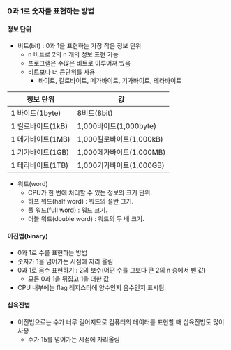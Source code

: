 ### 0과 1로 숫자를 표현하는 방법
#### 정보 단위
- 비트(bit) : 0과 1을 표현하는 가장 작은 정보 단위
  * n 비트로 2의 n 개의 정보 표현 가능
  * 프로그램은 수많은 비트로 이루어져 있음
  * 비트보다 더 큰단위를 사용
    * 바이트, 킬로바이트, 메가바이트, 기가바이트, 테라바이트 

|정보 단위|값|
|---|---|
|1 바이트(1byte)|8비트(8bit)|
|1 킬로바이트(1kB)|1,000바이트(1,000byte)|
|1 메가바이트(1MB)|1,000킬로바이트(1,000kB)|
|1 기가바이트(1GB)|1,000메가바이트(1,000MB)|
|1 테라바이트(1TB)|1,000기가바이트(1,000GB)|

- 워드(word)
  * CPU가 한 번에 처리할 수 있는 정보의 크기 단위.
  * 하프 워드(half word) : 워드의 절반 크기.
  * 풀 워드(full word) : 워드 크기.
  * 더블 워드(double word) : 워드의 두 배 크기.
#### 이진법(binary)
- 0과 1로 수를 표현하는 방법
- 숫자가 1을 넘어가는 시점에 자리 올림
- 0과 1로 음수 표현하기 : 2의 보수(어떤 수를 그보다 큰 2의 n 승에서 뺀 값)
  * 모든 0과 1을 뒤집고 1을 더한 값
- CPU 내부에는 flag 레지스터에 양수인지 음수인지 표시됨.

#### 십육진법
- 이진법으로는 수가 너무 길어지므로 컴퓨터의 데이터를 표현할 때 십육진법도 많이 사용
  * 수가 15를 넘어가는 시점에 자리올림
